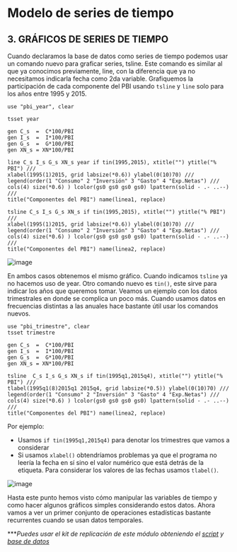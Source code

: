 # Modelo de series de tiempo

## 3.  GRÁFICOS DE SERIES DE TIEMPO

Cuando declaramos la base de datos como series de tiempo podemos usar un comando nuevo para graficar series, tsline. Este comando es similar al que ya conocimos previamente, line, con la diferencia que ya no necesitamos indicarla fecha como 2da variable. Grafiquemos la participación de cada componente del PBI usando `tsline` y `line` solo para los años entre 1995 y 2015.

```
use "pbi_year", clear

tsset year

gen C_s  =  C*100/PBI
gen I_s  =  I*100/PBI
gen G_s  =  G*100/PBI
gen XN_s = XN*100/PBI

line C_s I_s G_s XN_s year if tin(1995,2015), xtitle("") ytitle("% PBI") ///
xlabel(1995(1)2015, grid labsize(*0.6)) ylabel(0(10)70) ///
legend(order(1 "Consumo" 2 "Inversión" 3 "Gasto" 4 "Exp.Netas") ///
cols(4) size(*0.6) ) lcolor(gs0 gs0 gs0 gs0) lpattern(solid - .- ..--) ///
title("Componentes del PBI") name(linea1, replace)

tsline C_s I_s G_s XN_s if tin(1995,2015), xtitle("") ytitle("% PBI") ///
xlabel(1995(1)2015, grid labsize(*0.6)) ylabel(0(10)70) ///
legend(order(1 "Consumo" 2 "Inversión" 3 "Gasto" 4 "Exp.Netas") ///
cols(4) size(*0.6) ) lcolor(gs0 gs0 gs0 gs0) lpattern(solid - .- ..--) ///
title("Componentes del PBI") name(linea2, replace)
```

![image](https://user-images.githubusercontent.com/106888200/224386617-b38e9cb1-7c1a-48be-9e53-665e9919b5ba.png)

En ambos casos obtenemos el mismo gráfico. Cuando indicamos `tsline` ya no hacemos uso de year. Otro comando nuevo es `tin()`, este sirve para indicar los años que queremos tomar. Veamos un ejemplo con los datos trimestrales en donde se complica un poco más.
Cuando usamos datos en frecuencias distintas a las anuales hace bastante útil usar los comandos nuevos.

```
use "pbi_trimestre", clear
tsset trimestre

gen C_s  =  C*100/PBI
gen I_s  =  I*100/PBI
gen G_s  =  G*100/PBI
gen XN_s = XN*100/PBI

tsline  C_s I_s G_s XN_s if tin(1995q1,2015q4), xtitle("") ytitle("% PBI") ///
tlabel(1995q1(8)2015q1 2015q4, grid labsize(*0.5)) ylabel(0(10)70) ///
legend(order(1 "Consumo" 2 "Inversión" 3 "Gasto" 4 "Exp.Netas") ///
cols(4) size(*0.6) ) lcolor(gs0 gs0 gs0 gs0) lpattern(solid - .- ..--) ///
title("Componentes del PBI") name(linea2, replace)

```

Por ejemplo:
- Usamos `if tin(1995q1,2015q4)` para denotar los trimestres que vamos a considerar 
- Si usamos `xlabel()` obtendríamos problemas ya que el programa no leería la fecha en sí sino el valor numérico que está detrás de la etiqueta. Para considerar los valores de las fechas usamos `tlabel()`.

![image](https://user-images.githubusercontent.com/106888200/224386821-e4e356f4-a69b-4bf6-93f8-895ef677ffe8.png)

Hasta este punto hemos visto cómo manipular las variables de tiempo y como hacer algunos gráficos simples considerando estos datos. Ahora vamos a ver un primer conjunto de operaciones estadísticas bastante recurrentes cuando se usan datos temporales.

****Puedes usar el kit de replicación de este módulo obteniendo el [script](https://github.com/Gladys91/Proyecto_STATA/tree/main/_An%C3%A1lisis/Scripts/Conceptos%20b%C3%A1sicos "script") y [base de datos](https://github.com/Gladys91/Proyecto_STATA/tree/main/_An%C3%A1lisis/Data "base de datos")*
